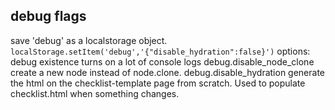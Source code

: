 ## debug flags

save 'debug' as a localstorage object. `localStorage.setItem('debug','{"disable_hydration":false}')`
options:
debug                       existence turns on a lot of console logs
debug.disable_node_clone    create a new node instead of node.clone. 
debug.disable_hydration     generate the html on the checklist-template page from scratch. Used to populate checklist.html when something changes.
